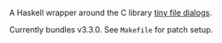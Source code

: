 A Haskell wrapper around the C library
[tiny file dialogs](https://sourceforge.net/projects/tinyfiledialogs/).

Currently bundles v3.3.0. See `Makefile` for patch setup.
